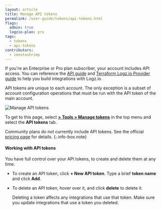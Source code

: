 ```yaml
---
layout: article
title: Manage API tokens
permalink: /user-guide/tokens/api-tokens.html
flags:
  admin: true
  logzio-plan: pro
tags:
  - tokens
  - api-tokens
contributors:
  - imnotashrimp
---
```


If you're an Enterprise or Pro plan subscriber,
your account includes API access. You can reference the [API guide](/api/) and [Terraform Logz.io Provider guide](/integrations/terraform/) to help you build integrations with Logz.io.

API tokens are unique to each account. The only exception is a subset of account configuration operations that must be run with the API token of the main account.


![Manage API tokens](https://dytvr9ot2sszz.cloudfront.net/logz-docs/tokens/api-tokens.png)

To get to this page,
select [**<i class="li li-gear"></i> > Tools > Manage tokens**](https://app.logz.io/#/dashboard/settings/manage-tokens/api) in the top menu and select the **API tokens** tab.

Community plans do not currently include API tokens. See the official [pricing page](https://logz.io/pricing/) for details.
{:.info-box.note}


#### Working with API tokens

You have full control over your API tokens, to create and delete them at any time.

* To create an API token, click **+ New API token**. Type a brief **token name** and click **Add**.
* To delete an API token, hover over it, and click **delete** <i class="li li-trash"></i> to delete it.

  Deleting a token affects any integrations that use that token. Make sure you update integrations that use a token you deleted.